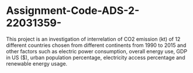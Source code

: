 # Assignment-Code-ADS-2-22031359-


This project is an investigation of interrelation of CO2 emission (kt) of 12 different countries chosen from different continents from 1990 to 2015 and other factors such as electric power consumption, overall energy use, GDP in US ($),  urban population percentage, electricity access percentage and renewable energy usage.
